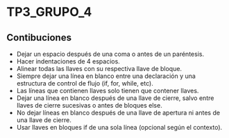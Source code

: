# TP3_GRUPO_4

## Contibuciones

- Dejar un espacio después de una coma o antes de un paréntesis.
- Hacer indentaciones de 4 espacios.
- Alinear todas las llaves con su respectiva llave de bloque.
- Siempre dejar una línea en blanco entre una declaración y una estructura de control de flujo (if, for, while, etc).
- Las líneas que contienen llaves solo tienen que contener llaves.
- Dejar una línea en blanco después de una llave de cierre, salvo entre llaves de cierre sucesivas o antes de bloques else.
- No dejar líneas en blanco después de una llave de apertura ni antes de una llave de cierre.
- Usar llaves en bloques if de una sola línea (opcional según el contexto).
